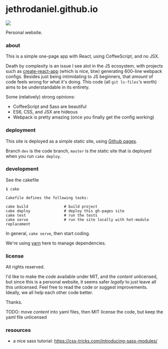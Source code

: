 # jethrodaniel.github.io

![](https://github.com/jethrodaniel/productivity/workflows/build/badge.svg)

Personal website.

### about

This is a simple one-page app with React, using CoffeeScript, and no JSX.

Death by complexity is an issue I see alot in the JS ecosystem, with projects such as [create-react-app](https://github.com/facebook/create-react-app) (which is nice, btw) generating 600-line webpack configs. Besides just being intimidating to JS beginners, that _amount_ of code feels wrong for what it's doing. This code (all `git ls-files`'s worth) aims to be understandable in its entirety.

Some (relatively) strong opinions:

- CoffeeScript and Sass are beautiful
- ES6, CSS, and JSX are hideous
- Webpack is pretty amazing (once you finally get the config working)

### deployment

This site is deployed as a simple static site, using [Github pages](https://pages.github.com/).

Branch `dev` is the code branch, `master` is the static site that is deployed when you run `cake deploy`.

### development

See the cakefile

```
$ cake

Cakefile defines the following tasks:

cake build                # build project
cake deploy               # deploy this gh-pages site
cake test                 # run the tests
cake serve                # run the site locally with hot-module replacement
```

In general, `cake serve`, then start coding.

We're using [yarn](https://classic.yarnpkg.com/en/docs/install/) here to manage dependencies.

### license

All rights reserved.

I'd like to make the _code_ available under MIT, and the _content_ unlicensed, but since this is a personal website, it seems safer _legally_ to just leave all this unlicensed. Feel free to read the code or suggest improvements. Ideally, we all help each other code better.

Thanks.

TODO: move _content_ into yaml files, then MIT license the code, but keep the yaml file unlicensed

### resources

- a nice sass tutorial: https://css-tricks.com/introducing-sass-modules/
